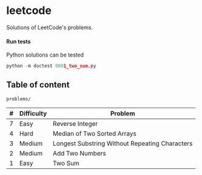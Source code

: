 # leetcode

Solutions of LeetCode's problems.

#### Run tests

Python solutions can be tested

```python
python -m doctest 0001_two_sum.py
```

## Table of content

`problems/`

| # | Difficulty | Problem    |
| - | ---------- | ---------- |
| 7 | Easy       | Reverse Integer |
| 4 | Hard       | Median of Two Sorted Arrays |
| 3 | Medium     | Longest Substring Without Repeating Characters |
| 2 | Medium     | Add Two Numbers |
| 1 | Easy       | Two Sum |

